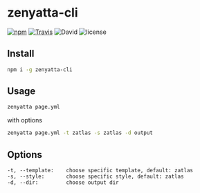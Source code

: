 # zenyatta-cli


[![npm](https://img.shields.io/npm/v/zenyatta-cli.svg)](https://www.npmjs.com/package/zenyatta-cli)
[![Travis](https://img.shields.io/travis/zazzzz/zenyatta-cli.svg)](https://travis-ci.org/zazzzz/zenyatta-cli)
![David](https://img.shields.io/david/zazzzz/zenyatta-cli.svg)
![license](https://img.shields.io/github/license/zazzzz/zenyatta-cli.svg)

## Install

```bash
npm i -g zenyatta-cli
```

## Usage

```bash
zenyatta page.yml
```

with options

```bash
zenyatta page.yml -t zatlas -s zatlas -d output
```

## Options

```
-t, --template:    choose specific template, default: zatlas
-s, --style:       choose specific style, default: zatlas
-d, --dir:         choose output dir
```
